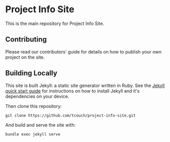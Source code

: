 # Project Info Site
This is the main repository for Project Info Site.

## Contributing

Please read our contributors' guide for details on how to publish your own project on the site.

## Building Locally

This site is built Jekyll: a static site generator written in Ruby. See the [Jekyll quick start guide](https://jekyllrb.com/docs/) for instructions on how to install Jekyll and it's dependencies on your device.

Then clone this repository:

```
git clone https://github.com/tcouch/project-info-site.git
```

And build and serve the site with:

```
bundle exec jekyll serve
```
